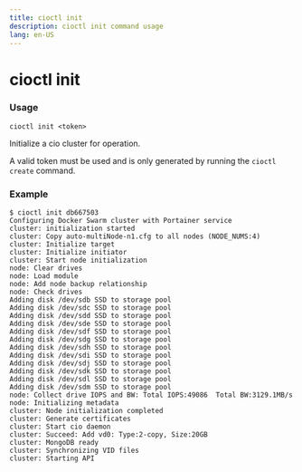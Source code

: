 ```yaml
---
title: cioctl init
description: cioctl init command usage 
lang: en-US
---
```


# cioctl init

<h3>Usage</h3>

`cioctl init <token>`

Initialize a cio cluster for operation.

A valid token must be used and is only generated by running the `cioctl create` command.

<h3>Example</h3>

```
$ cioctl init db667503
Configuring Docker Swarm cluster with Portainer service
cluster: initialization started
cluster: Copy auto-multiNode-n1.cfg to all nodes (NODE_NUMS:4)
cluster: Initialize target
cluster: Initialize initiator
cluster: Start node initialization
node: Clear drives
node: Load module
node: Add node backup relationship
node: Check drives
Adding disk /dev/sdb SSD to storage pool
Adding disk /dev/sdc SSD to storage pool
Adding disk /dev/sdd SSD to storage pool
Adding disk /dev/sde SSD to storage pool
Adding disk /dev/sdf SSD to storage pool
Adding disk /dev/sdg SSD to storage pool
Adding disk /dev/sdh SSD to storage pool
Adding disk /dev/sdi SSD to storage pool
Adding disk /dev/sdj SSD to storage pool
Adding disk /dev/sdk SSD to storage pool
Adding disk /dev/sdl SSD to storage pool
Adding disk /dev/sdm SSD to storage pool
node: Collect drive IOPS and BW: Total IOPS:49086  Total BW:3129.1MB/s
node: Initializing metadata
cluster: Node initialization completed
cluster: Generate certificates
cluster: Start cio daemon
cluster: Succeed: Add vd0: Type:2-copy, Size:20GB
cluster: MongoDB ready
cluster: Synchronizing VID files
cluster: Starting API
```
